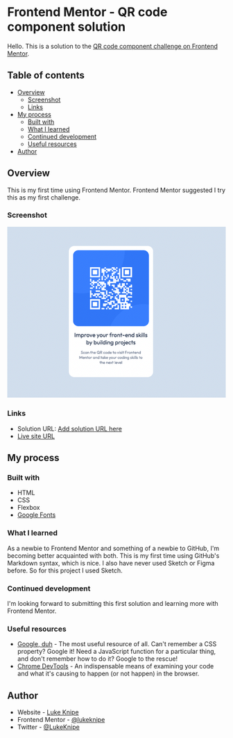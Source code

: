 # Frontend Mentor - QR code component solution

Hello. This is a solution to the [QR code component challenge on Frontend Mentor](https://www.frontendmentor.io/challenges/qr-code-component-iux_sIO_H).

## Table of contents

- [Overview](#overview)
  - [Screenshot](#screenshot)
  - [Links](#links)
- [My process](#my-process)
  - [Built with](#built-with)
  - [What I learned](#what-i-learned)
  - [Continued development](#continued-development)
  - [Useful resources](#useful-resources)
- [Author](#author)

## Overview

This is my first time using Frontend Mentor. Frontend Mentor suggested I try this as my first challenge.

### Screenshot

![](./screenshot.png)

### Links

- Solution URL: [Add solution URL here](https://your-solution-url.com)
- [Live site URL](https://lukeknipe.github.io/QR_code_component/)

## My process

### Built with

- HTML
- CSS
- Flexbox
- [Google Fonts](https://fonts.google.com/)


### What I learned

As a newbie to Frontend Mentor and something of a newbie to GitHub, I'm becoming better acquainted with both. This is my first time using GitHub's Markdown syntax, which is nice. I also have never used Sketch or Figma before. So for this project I used Sketch.

### Continued development

I'm looking forward to submitting this first solution and learning more with Frontend Mentor.

### Useful resources

- [Google, duh](https://www.google.com/) - The most useful resource of all. Can't remember a CSS property? Google it! Need a JavaScript function for a particular thing, and don't remember how to do it? Google to the rescue!
- [Chrome DevTools](https://developer.chrome.com/docs/devtools/) - An indispensable means of examining your code and what it's causing to happen (or not happen) in the browser.

## Author

- Website - [Luke Knipe](https://lukeknipe.github.io)
- Frontend Mentor - [@lukeknipe](https://www.frontendmentor.io/profile/lukeknipe)
- Twitter - [@LukeKnipe](https://twitter.com/LukeKnipe)
